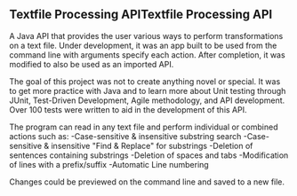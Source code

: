 
## Textfile Processing APITextfile Processing API

A Java API that provides the user various ways to perform transformations on a text file. Under development, it was an app built to be used from the command line with arguments specify each action. After completion, it was modified to also be used as an imported API. 

The goal of this project was not to create anything novel or special. It was to get more practice with Java and to learn more about Unit testing through JUnit, Test-Driven Development, Agile methodology, and API development. Over 100 tests were written to aid in the development of this API. 

The program can read in any text file and perform individual or combined actions such as: 
-Case-sensitive & insensitive substring search
-Case-sensitive & insensitive "Find & Replace" for substrings
-Deletion of sentences containing substrings
-Deletion of spaces and tabs
-Modification of lines with a prefix/suffix
-Automatic Line numbering

Changes could be previewed on the command line and saved to a new file.
